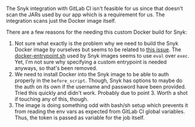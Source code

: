 The Snyk integration with GitLab CI isn't feasible for us since that doesn't scan the JARs used by our app which is a
requirement for us. The integration scans just the Docker image itself.

There are a few reasons for the needing this custom Docker build for Snyk:

1. Not sure what exactly is the problem why we need to build the Snyk Docker image by ourselves but seems to be related
   to [this issue](https://github.com/snyk/snyk-images/issues/48).
   The [docker-entrypoint.sh](https://github.com/snyk/snyk-images/blob/master/docker-entrypoint.sh) used by Snyk images
   seems to use `eval` over `exec`. Yet, I'm not sure why specifying a custom entrypoint is needed anyways, so that's
   been removed.
2. We need to install Docker into the Snyk image to be able to auth properly in the `before_script`. Though, Snyk has
   options to maybe do the auth on its own if the username and password have been provided. Tried this quickly and
   didn't work. Probably due to point 3. Worth a shot if touching any of this, though.
3. The image is doing something odd with bash/sh setup which prevents it from reading the env vars as expected from
   GitLab CI global variables. Thus, the token is passed as variable for the job itself. 

